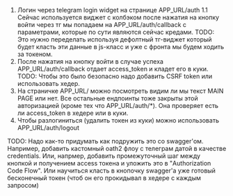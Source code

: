 1. Логин через telegram login widget на странице APP_URL/auth
    1.1 Сейчас используется виджет с колбэком после нажатия на кнопку войти через тг мы попадаем на 
    APP_URL/auth/callback с параметрами, которые по сути являются сейчас кредами.
    TODO: Это нужно переделать используя дефолтный тг-виджет который будет класть эти данные в js-класс и уже с фронта мы будем ходить за токеном.
2. После нажатия на кнопку войти в случае успеха APP_URL/auth/callback отдает access_token и кладет его в куки.
    TODO: Чтобы это было безопасно надо добавить CSRF token или использовать хедер.
3. На страничке APP_URL/ можно посмотреть видим ли мы текст MAIN PAGE или нет. Все остальные ендпоинты тоже закрыты этой авторизацией (кроме тех что APP_URL/auth/*). Она проверяет есть ли access_token в хедере или в куки.
4. Чтобы разлогиниться (удалить токен из куки) можно использовать APP_URL/auth/logout

TODO: Надо как-то придумать как подружить это со swagger'ом. Например, добавить кастомный oath2 флоу с телеграм датой в качестве credentials. Или, напрмер, добавить промежуточный шаг между кнопкой и получением access токена и уложить это в "Authorization Code Flow". Или научиться класть в кнопочку swagger'а уже готовый бесконечный токен (чтоб он его прокидывал в хедере с каждым запросом)